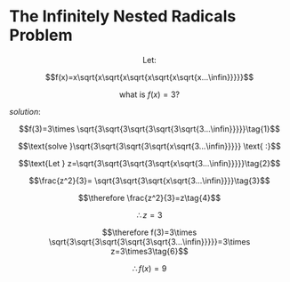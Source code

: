 # The Infinitely Nested Radicals Problem
$$\text{Let:}$$  

$$f(x)=x\sqrt{x\sqrt{x\sqrt{x\sqrt{x\sqrt{x...\infin}}}}}$$  

$$\text{what is }f(x)=3\text{?}$$  

$solution:$  

$$f(3)=3\times \sqrt{3\sqrt{3\sqrt{3\sqrt{3\sqrt{3...\infin}}}}}\tag{1}$$  

$$\text{solve }\sqrt{3\sqrt{3\sqrt{3\sqrt{x\sqrt{3...\infin}}}}} \text{ :}$$  

$$\text{Let } z=\sqrt{3\sqrt{3\sqrt{3\sqrt{x\sqrt{3...\infin}}}}}\tag{2}$$  

$$\frac{z^2}{3}= \sqrt{3\sqrt{3\sqrt{x\sqrt{3...\infin}}}}\tag{3}$$  

$$\therefore \frac{z^2}{3}=z\tag{4}$$  

$$\therefore z=3\tag{5}$$  

$$\therefore f(3)=3\times \sqrt{3\sqrt{3\sqrt{3\sqrt{3\sqrt{3...\infin}}}}}=3\times z=3\times3\tag{6}$$  

$$\therefore f(x)=9\tag{ANS}$$
